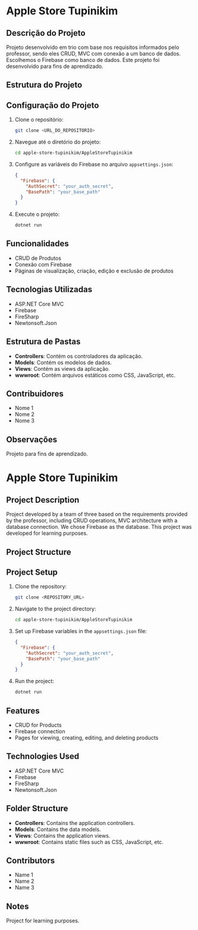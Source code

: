 # Apple Store Tupinikim

## Descrição do Projeto

Projeto desenvolvido em trio com base nos requisitos informados pelo professor, sendo eles CRUD, MVC com conexão a um banco de dados. Escolhemos o Firebase como banco de dados. Este projeto foi desenvolvido para fins de aprendizado.

## Estrutura do Projeto

## Configuração do Projeto

1. Clone o repositório:
   ```sh
   git clone <URL_DO_REPOSITORIO>
   ```
2. Navegue até o diretório do projeto:
   ```sh
   cd apple-store-tupinikim/AppleStoreTupinikim
   ```
3. Configure as variáveis do Firebase no arquivo `appsettings.json`:
   ```json
   {
     "Firebase": {
       "AuthSecret": "your_auth_secret",
       "BasePath": "your_base_path"
     }
   }
   ```
4. Execute o projeto:
   ```sh
   dotnet run
   ```

## Funcionalidades

- CRUD de Produtos
- Conexão com Firebase
- Páginas de visualização, criação, edição e exclusão de produtos

## Tecnologias Utilizadas

- ASP.NET Core MVC
- Firebase
- FireSharp
- Newtonsoft.Json

## Estrutura de Pastas

- **Controllers**: Contém os controladores da aplicação.
- **Models**: Contém os modelos de dados.
- **Views**: Contém as views da aplicação.
- **wwwroot**: Contém arquivos estáticos como CSS, JavaScript, etc.

## Contribuidores

- Nome 1
- Nome 2
- Nome 3

## Observações

Projeto para fins de aprendizado.

# Apple Store Tupinikim

## Project Description

Project developed by a team of three based on the requirements provided by the professor, including CRUD operations, MVC architecture with a database connection. We chose Firebase as the database. This project was developed for learning purposes.

## Project Structure

## Project Setup

1. Clone the repository:
   ```sh
   git clone <REPOSITORY_URL>
   ```
2. Navigate to the project directory:
   ```sh
   cd apple-store-tupinikim/AppleStoreTupinikim
   ```
3. Set up Firebase variables in the `appsettings.json` file:
   ```json
   {
     "Firebase": {
       "AuthSecret": "your_auth_secret",
       "BasePath": "your_base_path"
     }
   }
   ```
4. Run the project:
   ```sh
   dotnet run
   ```

## Features

- CRUD for Products
- Firebase connection
- Pages for viewing, creating, editing, and deleting products

## Technologies Used

- ASP.NET Core MVC
- Firebase
- FireSharp
- Newtonsoft.Json

## Folder Structure

- **Controllers**: Contains the application controllers.
- **Models**: Contains the data models.
- **Views**: Contains the application views.
- **wwwroot**: Contains static files such as CSS, JavaScript, etc.

## Contributors

- Name 1
- Name 2
- Name 3

## Notes

Project for learning purposes.

